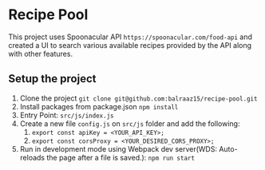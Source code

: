 # Recipe Pool

This project uses Spoonacular API `https://spoonacular.com/food-api` and created a UI to search various available recipes provided by the API along with other features.

## Setup the project

1. Clone the project
   `git clone git@github.com:balraaz15/recipe-pool.git`
2. Install packages from package.json
   `npm install`
3. Entry Point: `src/js/index.js`
4. Create a new file `config.js` on `src/js` folder and add the following:
   1. `export const apiKey = <YOUR_API_KEY>;`
   2. `export const corsProxy = <YOUR_DESIRED_CORS_PROXY>;`
5. Run in development mode using Webpack dev server(WDS: Auto-reloads the page after a file is saved.): `npm run start`

